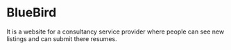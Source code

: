 # BlueBird
It is a website for a consultancy service provider where people can see new listings and can submit there resumes.
